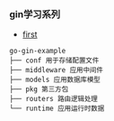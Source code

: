 ### gin学习系列
* [first](https://eddycjy.com/posts/go/gin/2018-02-10-install/)

``` 目录结构
go-gin-example
├── conf 用于存储配置文件
├── middleware 应用中间件
├── models 应用数据库模型
├── pkg 第三方包
├── routers 路由逻辑处理
└── runtime 应用运行时数据
```